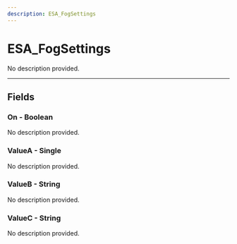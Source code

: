 ```yaml
---
description: ESA_FogSettings
---
```


# ESA_FogSettings

No description provided.

***

## Fields

### On - Boolean

No description provided.

### ValueA - Single

No description provided.

### ValueB - String

No description provided.

### ValueC - String

No description provided.
